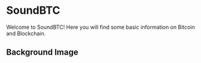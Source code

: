 <!DOCTYPE html>
<html>
<body>

<h1>SoundBTC</h1>

<p>Welcome to SoundBTC!
Here you will find some basic information on Bitcoin and Blockchain.</p>

</body>
</html>

<html>
<body style="background-image:url(https://images.app.goo.gl/nyfaNA5nqDWExzpz7');">

<h2>Background Image</h2>
